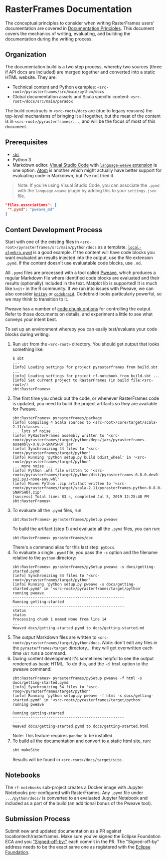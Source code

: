 # RasterFrames Documentation

The conceptual principles to consider when writing RasterFrames users' documentation are covered in [Documentation Principles](documentation-principles.md). This document covers the mechanics of writing, evaluating, and building the documentation during the writing process.

## Organization

The documentation build is a two step process, whereby two sources (three if API docs are included) are merged together and converted into a static HTML website. They are:

* Technical content and Python examples: `<src-root>/pyrasterframes/src/main/python/docs`
* Global documentation assets and Scala specific content: `<src-root>/docs/src/main/paradox`

The build constructs in `<src-root>/docs` are (due to legacy reasons) the top-level mechanisms of bringing it all together, but the meat of the content is in  `<src-root>/pyrasterframes/...`, and will be the focus of most of this document.

## Prerequisites

* [`sbt`](https://www.scala-sbt.org/)
* Python 3
* Markdown editor. [Visual Studio Code](https://code.visualstudio.com/) with [`language-weave` extension](https://marketplace.visualstudio.com/items?itemName=jameselderfield.language-weave) is one option. [Atom](https://atom.io/) is another which might actually have better support for evaluating code in Markdown, but I've not tried it.

> Note: If you're using Visual Studio Code, you can associate the `.pymd` with the `language-weave` plugin by adding this to your `settings.json` file.
      
```json
"files.associations": {
 "*.pymd": "pweave_md"
}
```

## Content Development Process

Start with one of the existing files in `<src-root>/pyrasterframes/src/main/python/docs` as a template. [`local-algebra.pymd`](../pyrasterframes/src/main/python/docs/local-algebra.pymd) is a good example. If the content will have code blocks you want evaluated an results injected into the output, use the file extension `.pymd`. If the content doesn't use evaluatable code blocks, use `.md`.

All `.pymd` files are processed with a tool called [Pweave](http://mpastell.com/pweave), which produces a regular Markdown file where identified code blocks are evaluated and their results (optionally) included in the text. Matplot lib is supported! It is much like `knitr` in the R community. If we run into issues with Pweave, we can also consider [`knitpy`](https://github.com/jankatins/knitpy) or [`codebraid`](https://github.com/gpoore/codebraid). Codebraid looks particularly powerful, so we may think to transition to it.

Pweave has a number of [code chunk options](http://mpastell.com/pweave/chunks.html) for controlling the output. Refer to those documents on details, and experiment a little to see what conveys your intent best.

To set up an environment whereby you can easily test/evaluate your code blocks during writing:

1. Run `sbt` from the `<src-root>` directory. You should get output that looks something like:  
    ```
    $ sbt
    ...
    [info] Loading settings for project pyrasterframes from build.sbt ...
    [info] Loading settings for project rf-notebook from build.sbt ...
    [info] Set current project to RasterFrames (in build file:<src-root>/)
    sbt:RasterFrames>    
    ```  
2. The first time you check out the code, or whenever RasterFrames code is updated, you need to build the project artifacts so they are available for Pweave.
    ```
    sbt:RasterFrames> pyrasterframes/package
    [info] Compiling 4 Scala sources to <src-root>/core/target/scala-2.11/classes ...
   ... lots of noise ...
   [info] PyRasterFrames assembly written to '<src-root>/pyrasterframes/target/python/deps/jars/pyrasterframes-assembly-0.8.0-SNAPSHOT.jar'
   [info] Synchronizing 44 files to '<src-root>/pyrasterframes/target/python'
   [info] Running 'python setup.py build bdist_wheel' in '<src-root>/pyrasterframes/target/python'
   ... more noise ...
   [info] Python .whl file written to '<src-root>/pyrasterframes/target/python/dist/pyrasterframes-0.8.0.dev0-py2.py3-none-any.whl'
   [info] Maven Python .zip artifact written to '<src-root>/pyrasterframes/target/scala-2.11/pyrasterframes-python-0.8.0-SNAPSHOT.zip' 
    [success] Total time: 83 s, completed Jul 5, 2019 12:25:48 PM
    sbt:RasterFrames>
    ```
3. To evaluate all the `.pymd` files, run:
    ```
    sbt:RasterFrames> pyrasterframes/pySetup pweave
    ```
    To build the artifact (step 1) and evaluate all the `.pymd` files, you can run:
    ```
    sbt:RasterFrames> pyrasterframes/doc
    ```
    There's a command alias for this last step: `pyDocs`.
4. To evaluate a single `.pymd` file, you pass the `-s` option and the filename relative to the `python` directory:
    ```
    sbt:RasterFrames> pyrasterframes/pySetup pweave -s docs/getting-started.pymd
    [info] Synchronizing 44 files to '<src-root>/pyrasterframes/target/python'
    [info] Running 'python setup.py pweave -s docs/getting-started.pymd' in '<src-root>/pyrasterframes/target/python'
    running pweave
    --------------------------------------------------
    Running getting-started
    --------------------------------------------------
    status
    status
    Processing chunk 1 named None from line 14
    ...
    Weaved docs/getting-started.pymd to docs/getting-started.md
    ```
5. The _output_ Markdown files are written to `<src-root>/pyrasterframes/target/python/docs`. _Note_: don't edit any files in the `pyrasterframes/target` directory... they will get overwritten each time `sbt` runs a command.
6. During content development it's sometimes helpful to see the output rendered as basic HTML. To do this, add the `-d html` option to the pweave command:
    ```
    sbt:RasterFrames> pyrasterframes/pySetup pweave -f html -s docs/getting-started.pymd
    [info] Synchronizing 54 files to '<src-roog>/pyrasterframes/target/python'
    [info] Running 'python setup.py pweave -f html -s docs/getting-started.pymd' in '<src-root>/pyrasterframes/target/python'
    running pweave
    --------------------------------------------------
    Running getting-started
    --------------------------------------------------
    ...
    Weaved docs/getting-started.pymd to docs/getting-started.html
    ```
    Note: This feature requires `pandoc` to be installed.
7. To build all the documentation and convert to a static html site, run:
    ```bash
    sbt makeSite
    ``` 
    Results will be found in `<src-root>/docs/target/site`.

## Notebooks

The `rf-notebooks` sub-project creates a Docker image with Jupyter Notebooks pre-configured with RasterFrames. Any `.pymd` file under `.../python/docs/` is converted to an evaluated Jupyter Notebook and included as a part of the build (an additional bonus of the Pweave tool). 

## Submission Process

Submit new and updated documentation as a PR against locationtech/rasterframes. Make sure you've signed the Eclipse Foundation ECA and you ["Signed-off-by:"](https://stackoverflow.com/questions/1962094/what-is-the-sign-off-feature-in-git-for) each commit in the PR. The "Signed-off-by" address needs to be the exact same one as registered with the [Eclipse Foundation](https://wiki.eclipse.org/Development_Resources/Contributing_via_Git).
